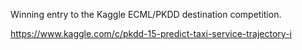 Winning entry to the Kaggle ECML/PKDD destination competition.

https://www.kaggle.com/c/pkdd-15-predict-taxi-service-trajectory-i
